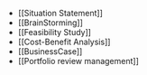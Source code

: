 - [[Situation Statement]]
- [[BrainStorming]]
- [[Feasibility Study]]
- [[Cost-Benefit Analysis]]
- [[BusinessCase]]
- [[Portfolio review management]]
